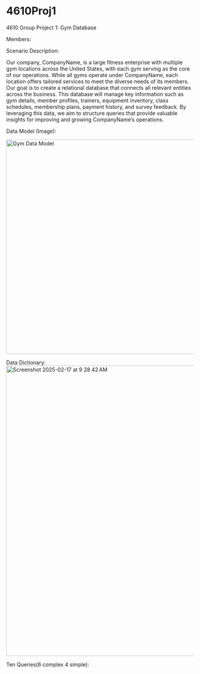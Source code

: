 # 4610Proj1
4610 Group Project 1: Gym Database

Members: 

Scenario Description:

Our company, CompanyName, is a large fitness enterprise with multiple gym locations across the United States, with each gym serving as the core of our operations. While all gyms operate under CompanyName, each location offers tailored services to meet the diverse needs of its members. Our goal is to create a relational database that connects all relevant entities across the business. This database will manage key information such as gym details, member profiles, trainers, equipment inventory, class schedules, membership plans, payment history, and survey feedback. By leveraging this data, we aim to structure queries that provide valuable insights for improving and growing CompanyName’s operations.

Data Model (Image):

<img width="574" alt="Gym Data Model" src="https://github.com/user-attachments/assets/e3f32985-62e2-405b-9f67-eab0020541ba" />


Data Dictionary:
<img width="777" alt="Screenshot 2025-02-17 at 9 28 42 AM" src="https://github.com/user-attachments/assets/cd4caf58-a534-40ef-86aa-e8d2bcd25803" />


Ten Queries(6 complex 4 simple):


